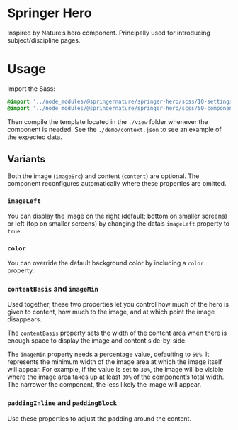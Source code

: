 # Springer Hero

Inspired by Nature’s hero component. Principally used for introducing subject/discipline pages.

# Usage

Import the Sass:

```scss
@import '../node_modules/@springernature/springer-hero/scss/10-settings/springer-hero';
@import '../node_modules/@springernature/springer-hero/scss/50-components/springer-hero';
```

Then compile the template located in the `./view` folder whenever the component is needed. See the `./demo/context.json` to see an example of the expected data.

## Variants

Both the image (`imageSrc`) and content (`content`) are optional. The component reconfigures automatically where these properties are omitted.

### `imageLeft`

You can display the image on the right (default; bottom on smaller screens) or left (top on smaller screens) by changing the data’s `imageLeft` property to `true`.

### `color`

You can override the default background color by including a `color` property.

### `contentBasis` and `imageMin`

Used together, these two properties let you control how much of the hero is given to content, how much to the image, and at which point the image disappears. 

The `contentBasis` property sets the width of the content area when there is enough space to display the image and content side-by-side.

The `imageMin` property needs a percentage value, defaulting to `50%`. It represents the minimum width of the image area at which the image itself will appear. For example, if the value is set to `30%`, the image will be visible where the image area takes up at least `30%` of the component’s total width. The narrower the component, the less likely the image will appear.

### `paddingInline` and `paddingBlock`

Use these properties to adjust the padding around the content.
